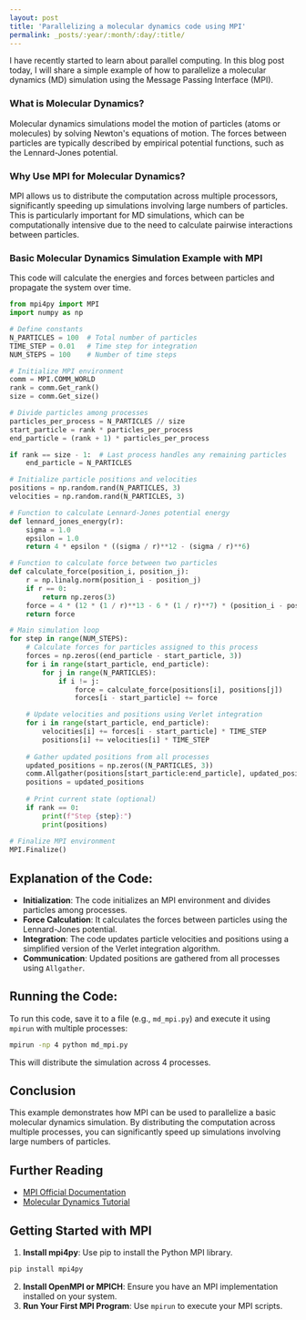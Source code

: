 ```yaml
---
layout: post
title: 'Parallelizing a molecular dynamics code using MPI'
permalink: _posts/:year/:month/:day/:title/
---
```


I have recently started to learn about parallel computing. In this blog post today, I will share a simple example of how to parallelize a molecular dynamics (MD) simulation using the Message Passing Interface (MPI).

<!--more-->

### What is Molecular Dynamics?
Molecular dynamics simulations model the motion of particles (atoms or molecules) by solving Newton's equations of motion. The forces between particles are typically described by empirical potential functions, such as the Lennard-Jones potential.

### Why Use MPI for Molecular Dynamics?
MPI allows us to distribute the computation across multiple processors, significantly speeding up simulations involving large numbers of particles. This is particularly important for MD simulations, which can be computationally intensive due to the need to calculate pairwise interactions between particles.

### Basic Molecular Dynamics Simulation Example with MPI
This code will calculate the energies and forces between particles and propagate the system over time.

```python
from mpi4py import MPI
import numpy as np

# Define constants
N_PARTICLES = 100  # Total number of particles
TIME_STEP = 0.01   # Time step for integration
NUM_STEPS = 100    # Number of time steps

# Initialize MPI environment
comm = MPI.COMM_WORLD
rank = comm.Get_rank()
size = comm.Get_size()

# Divide particles among processes
particles_per_process = N_PARTICLES // size
start_particle = rank * particles_per_process
end_particle = (rank + 1) * particles_per_process

if rank == size - 1:  # Last process handles any remaining particles
    end_particle = N_PARTICLES

# Initialize particle positions and velocities
positions = np.random.rand(N_PARTICLES, 3)
velocities = np.random.rand(N_PARTICLES, 3)

# Function to calculate Lennard-Jones potential energy
def lennard_jones_energy(r):
    sigma = 1.0
    epsilon = 1.0
    return 4 * epsilon * ((sigma / r)**12 - (sigma / r)**6)

# Function to calculate force between two particles
def calculate_force(position_i, position_j):
    r = np.linalg.norm(position_i - position_j)
    if r == 0:
        return np.zeros(3)
    force = 4 * (12 * (1 / r)**13 - 6 * (1 / r)**7) * (position_i - position_j) / r
    return force

# Main simulation loop
for step in range(NUM_STEPS):
    # Calculate forces for particles assigned to this process
    forces = np.zeros((end_particle - start_particle, 3))
    for i in range(start_particle, end_particle):
        for j in range(N_PARTICLES):
            if i != j:
                force = calculate_force(positions[i], positions[j])
                forces[i - start_particle] += force

    # Update velocities and positions using Verlet integration
    for i in range(start_particle, end_particle):
        velocities[i] += forces[i - start_particle] * TIME_STEP
        positions[i] += velocities[i] * TIME_STEP
    
    # Gather updated positions from all processes
    updated_positions = np.zeros((N_PARTICLES, 3))
    comm.Allgather(positions[start_particle:end_particle], updated_positions[start_particle:end_particle])
    positions = updated_positions
    
    # Print current state (optional)
    if rank == 0:
        print(f"Step {step}:")
        print(positions)
    
# Finalize MPI environment
MPI.Finalize()
```

## Explanation of the Code:
- **Initialization**: The code initializes an MPI environment and divides particles among processes.
- **Force Calculation**: It calculates the forces between particles using the Lennard-Jones potential.
- **Integration**: The code updates particle velocities and positions using a simplified version of the Verlet integration algorithm.
- **Communication**: Updated positions are gathered from all processes using `Allgather`.

## Running the Code:
To run this code, save it to a file (e.g., `md_mpi.py`) and execute it using `mpirun` with multiple processes:

```bash
mpirun -np 4 python md_mpi.py
```

This will distribute the simulation across 4 processes.

## Conclusion
This example demonstrates how MPI can be used to parallelize a basic molecular dynamics simulation. By distributing the computation across multiple processes, you can significantly speed up simulations involving large numbers of particles.

## Further Reading
- [MPI Official Documentation](https://www.mpi-forum.org/docs/)
- [Molecular Dynamics Tutorial](https://docs.matlantis.com/atomistic-simulation-tutorial/en/6_1_md-nve.html)

## Getting Started with MPI
1. **Install mpi4py**: Use pip to install the Python MPI library.
```bash
pip install mpi4py
```
2. **Install OpenMPI or MPICH**: Ensure you have an MPI implementation installed on your system.
3. **Run Your First MPI Program**: Use `mpirun` to execute your MPI scripts.

